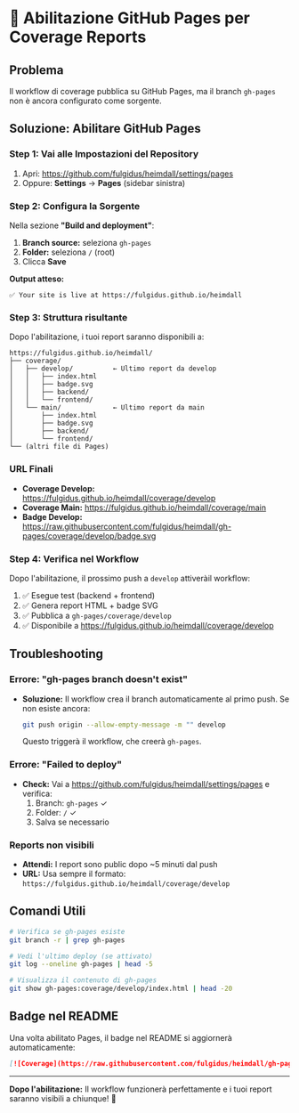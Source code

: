 # 🚀 Abilitazione GitHub Pages per Coverage Reports

## Problema
Il workflow di coverage pubblica su GitHub Pages, ma il branch `gh-pages` non è ancora configurato come sorgente.

## Soluzione: Abilitare GitHub Pages

### Step 1: Vai alle Impostazioni del Repository

1. Apri: https://github.com/fulgidus/heimdall/settings/pages
2. Oppure: **Settings** → **Pages** (sidebar sinistra)

### Step 2: Configura la Sorgente

Nella sezione **"Build and deployment"**:

1. **Branch source:** seleziona `gh-pages`
2. **Folder:** seleziona `/` (root)
3. Clicca **Save**

**Output atteso:**
```
✅ Your site is live at https://fulgidus.github.io/heimdall
```

### Step 3: Struttura risultante

Dopo l'abilitazione, i tuoi report saranno disponibili a:

```
https://fulgidus.github.io/heimdall/
├── coverage/
│   ├── develop/          ← Ultimo report da develop
│   │   ├── index.html
│   │   ├── badge.svg
│   │   ├── backend/
│   │   └── frontend/
│   └── main/             ← Ultimo report da main
│       ├── index.html
│       ├── badge.svg
│       ├── backend/
│       └── frontend/
└── (altri file di Pages)
```

### URL Finali

- **Coverage Develop:** https://fulgidus.github.io/heimdall/coverage/develop
- **Coverage Main:** https://fulgidus.github.io/heimdall/coverage/main
- **Badge Develop:** https://raw.githubusercontent.com/fulgidus/heimdall/gh-pages/coverage/develop/badge.svg

### Step 4: Verifica nel Workflow

Dopo l'abilitazione, il prossimo push a `develop` attiveràil workflow:

1. ✅ Esegue test (backend + frontend)
2. ✅ Genera report HTML + badge SVG
3. ✅ Pubblica a `gh-pages/coverage/develop`
4. ✅ Disponibile a https://fulgidus.github.io/heimdall/coverage/develop

## Troubleshooting

### Errore: "gh-pages branch doesn't exist"
- **Soluzione:** Il workflow crea il branch automaticamente al primo push. Se non esiste ancora:
  ```bash
  git push origin --allow-empty-message -m "" develop
  ```
  Questo triggerà il workflow, che creerà `gh-pages`.

### Errore: "Failed to deploy"
- **Check:** Vai a https://github.com/fulgidus/heimdall/settings/pages e verifica:
  1. Branch: `gh-pages` ✓
  2. Folder: `/` ✓
  3. Salva se necessario

### Reports non visibili
- **Attendi:** I report sono public dopo ~5 minuti dal push
- **URL:** Usa sempre il formato: `https://fulgidus.github.io/heimdall/coverage/develop`

## Comandi Utili

```bash
# Verifica se gh-pages esiste
git branch -r | grep gh-pages

# Vedi l'ultimo deploy (se attivato)
git log --oneline gh-pages | head -5

# Visualizza il contenuto di gh-pages
git show gh-pages:coverage/develop/index.html | head -20
```

## Badge nel README

Una volta abilitato Pages, il badge nel README si aggiornerà automaticamente:

```markdown
[![Coverage](https://raw.githubusercontent.com/fulgidus/heimdall/gh-pages/coverage/develop/badge.svg)](https://fulgidus.github.io/heimdall/coverage/develop)
```

---

**Dopo l'abilitazione:** Il workflow funzionerà perfettamente e i tuoi report saranno visibili a chiunque! 🎉
